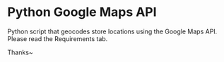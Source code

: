 # Python Google Maps API
Python script that geocodes store locations using the Google Maps API.
Please read the Requirements tab.

Thanks~
